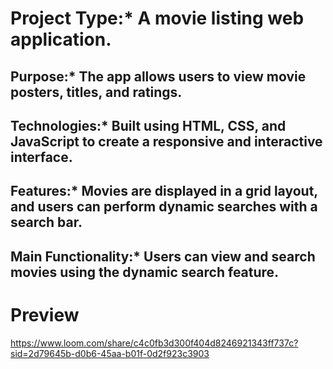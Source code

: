 # Project Type:* A movie listing web application.  
 ## Purpose:* The app allows users to view movie posters, titles, and ratings.  
 ## Technologies:* Built using HTML, CSS, and JavaScript to create a responsive and interactive interface.  
 ## Features:* Movies are displayed in a grid layout, and users can perform dynamic searches with a search bar.  
 ## Main Functionality:* Users can view and search movies using the dynamic search feature.


# Preview
https://www.loom.com/share/c4c0fb3d300f404d8246921343ff737c?sid=2d79645b-d0b6-45aa-b01f-0d2f923c3903




